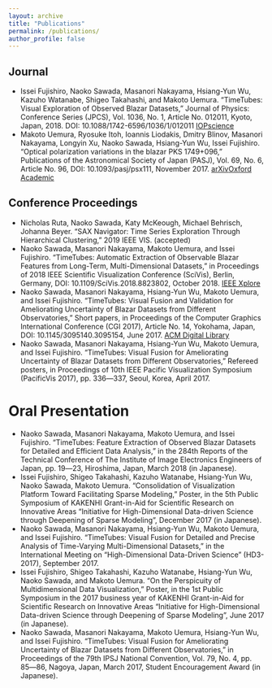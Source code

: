 ```yaml
---
layout: archive
title: "Publications"
permalink: /publications/
author_profile: false
---
```


## Journal
- Issei Fujishiro, Naoko Sawada, Masanori Nakayama, Hsiang-Yun Wu, Kazuho Watanabe, Shigeo Takahashi, and Makoto Uemura. “TimeTubes: Visual Exploration of Observed Blazar Datasets,” Journal of Physics: Conference Series (JPCS), Vol. 1036, No. 1, Article No. 012011, Kyoto, Japan, 2018. DOI: 10.1088/1742-6596/1036/1/012011 [IOPscience](http://iopscience.iop.org/article/10.1088/1742-6596/1036/1/012011)
- Makoto Uemura, Ryosuke Itoh, Ioannis Liodakis, Dmitry Blinov, Masanori Nakayama, Longyin Xu, Naoko Sawada, Hsiang-Yun Wu, Issei Fujishiro. “Optical polarization variations in the blazar PKS 1749+096,” Publications of the Astronomical Society of Japan (PASJ), Vol. 69, No. 6, Article No. 96, DOI: 10.1093/pasj/psx111, November 2017. [arXiv](https://arxiv.org/abs/1709.02524)[Oxford Academic](https://academic.oup.com/pasj/article/69/6/96/4609697)

## Conference Proceedings
- Nicholas Ruta, Naoko Sawada, Katy McKeough, Michael Behrisch, Johanna Beyer. “SAX Navigator: Time Series Exploration Through Hierarchical Clustering,” 2019 IEEE VIS. (accepted)
- Naoko Sawada, Masanori Nakayama, Makoto Uemura, and Issei Fujishiro. “TimeTubes: Automatic Extraction of Observable Blazar Features from Long-Term, Multi-Dimensional Datasets,” in Proceedings of 2018 IEEE Scientific Visualization Conference (SciVis), Berlin, Germany, DOI: 10.1109/SciVis.2018.8823802, October 2018. [IEEE Xplore](https://ieeexplore.ieee.org/document/8823802)
- Naoko Sawada, Masanori Nakayama, Hsiang-Yun Wu, Makoto Uemura, and Issei Fujishiro. “TimeTubes: Visual Fusion and Validation for Ameliorating Uncertainty of Blazar Datasets from Different Observatories,” Short papers, in Proceedings of the Computer Graphics International Conference (CGI 2017), Article No. 14, Yokohama, Japan, DOI: 10.1145/3095140.3095154, June 2017. [ACM Digital Library](http://dl.acm.org/citation.cfm?id=3095154)
- Naoko Sawada, Masanori Nakayama, Hsiang-Yun Wu, Makoto Uemura, and Issei Fujishiro. “TimeTubes: Visual Fusion for Ameliorating Uncertainty of Blazar Datasets from Different Observatories,” Refereed posters, in Proceedings of 10th IEEE Pacific Visualization Symposium (PacificVis 2017), pp. 336―337, Seoul, Korea, April 2017.

# Oral Presentation
- Naoko Sawada, Masanori Nakayama, Makoto Uemura, and Issei Fujishiro. “TimeTubes: Feature Extraction of Observed Blazar Datasets for Detailed and Efficient Data Analysis,” in the 284th Reports of the Technical Conference of The Institute of Image Electronics Engineers of Japan, pp. 19―23, Hiroshima, Japan, March 2018 (in Japanese).
- Issei Fujishiro, Shigeo Takahashi, Kazuho Watanabe, Hsiang-Yun Wu, Naoko Sawada, Makoto Uemura. “Consolidation of Visualization Platform Toward Facilitating Sparse Modeling,” Poster, in the 5th Public Symposium of KAKENHI Grant-in-Aid for Scientific Research on Innovative Areas “Initiative for High-Dimensional Data-driven Science through Deepening of Sparse Modeling”, December 2017 (in Japanese).
- Naoko Sawada, Masanori Nakayama, Hsiang-Yun Wu, Makoto Uemura, and Issei Fujishiro. “TimeTubes: Visual Fusion for Detailed and Precise Analysis of Time-Varying Multi-Dimensional Datasets,” in the International Meeting on “High-Dimensional Data-Driven Science” (HD3-2017), September 2017.
- Issei Fujishiro, Shigeo Takahashi, Kazuho Watanabe, Hsiang-Yun Wu, Naoko Sawada, and Makoto Uemura. “On the Perspicuity of Multidimensional Data Visualization,” Poster, in the 1st Public Symposium in the 2017 business year of KAKENHI Grant-in-Aid for Scientific Research on Innovative Areas “Initiative for High-Dimensional Data-driven Science through Deepening of Sparse Modeling”, June 2017 (in Japanese).
- Naoko Sawada, Masanori Nakayama, Makoto Uemura, Hsiang-Yun Wu, and Issei Fujishiro. “TimeTubes: Visual Fusion for Ameliorating Uncertainty of Blazar Datasets from Different Observatories,” in Proceedings of the 79th IPSJ National Convention, Vol. 79, No. 4, pp. 85―86, Nagoya, Japan, March 2017, Student Encouragement Award (in Japanese).
